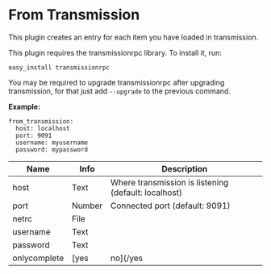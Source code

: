 # From Transmission
This plugin creates an entry for each item you have loaded in transmission.

This plugin requires the transmissionrpc library. To install it, run:

```
easy_install transmissionrpc
```

You may be required to upgrade transmissionrpc after upgrading transmission, for that just add `--upgrade` to the previous command.

**Example:**

```
from_transmission:
  host: localhost
  port: 9091
  username: myusername
  password: mypassword
```


| **Name** | **Info** | **Description** |
| --- | --- | --- |
| host | Text | Where transmission is listening (default: localhost) |
| port | Number | Connected port (default: 9091) |
| netrc | File |  |
| username | Text |  |
| password | Text |  |
| onlycomplete | [yes|no](/yes|no) | If this is enabled, only completed torrents will have entries created. |
